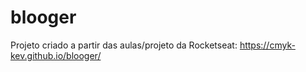 # blooger

Projeto criado a partir das aulas/projeto da Rocketseat: https://cmyk-kev.github.io/blooger/
